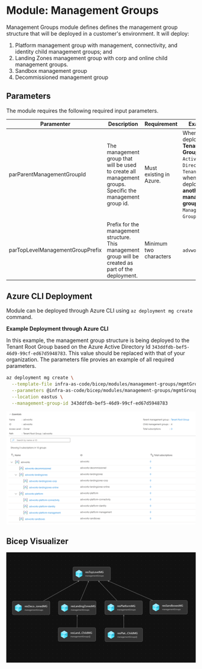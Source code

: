 # Module:  Management Groups

Management Groups module defines defines the management group structure that will be deployed in a customer's environment.  It will deploy:

  1. Platform management group with management, connectivity, and identity child management groups; and
  2. Landing Zones management group with corp and online child management groups.
  3. Sandbox management group
  4. Decommissioned management group


## Parameters

The module requires the following required input parameters.

 Paramenter | Description | Requirement | Example
----------- | ----------- | ----------- | -------
parParentManagementGroupId | The management group that will be used to create all management groups.  Specific the management group id. | Must existing in Azure. | When deployed to **Tenant Root Group**: `Azure Active Directory Tenant Id`, or when deployed to **another management group**: `Management Group ID`
parTopLevelManagementGroupPrefix | Prefix for the management structure.  This management group will be created as part of the deployment. | Minimum two characters | `advworks` |


## Azure CLI Deployment

Module can be deployed through Azure CLI using `az deployment mg create` command.

**Example Deployment through Azure CLI**

In this example, the management group structure is being deployed to the Tenant Root Group based on the Azure Active Directory Id `343ddfdb-bef5-46d9-99cf-ed67d5948783`.  This value should be replaced with that of your organization.  The parameters file provies an example of all required parameters.

```bash
az deployment mg create \
  --template-file infra-as-code/bicep/modules/management-groups/mgmtGroups.bicep \
  --parameters @infra-as-code/bicep/modules/management-groups/mgmtGroups.parameters.example.json \
  --location eastus \
  --management-group-id 343ddfdb-bef5-46d9-99cf-ed67d5948783
```

![Example Deployment Output](media/example-deployment-output.png "Example Deployment Output")

## Bicep Visualizer

![Bicep Visualizer](media/bicep-visualizer.png "Bicep Visualizer")
